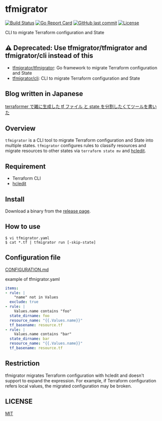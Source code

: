 # tfmigrator

[![Build Status](https://github.com/suzuki-shunsuke/tfmigrator/workflows/test/badge.svg)](https://github.com/suzuki-shunsuke/tfmigrator/actions)
[![Go Report Card](https://goreportcard.com/badge/github.com/suzuki-shunsuke/tfmigrator)](https://goreportcard.com/report/github.com/suzuki-shunsuke/tfmigrator)
[![GitHub last commit](https://img.shields.io/github/last-commit/suzuki-shunsuke/tfmigrator.svg)](https://github.com/suzuki-shunsuke/tfmigrator)
[![License](http://img.shields.io/badge/license-mit-blue.svg?style=flat-square)](https://raw.githubusercontent.com/suzuki-shunsuke/tfmigrator/main/LICENSE)

CLI to migrate Terraform configuration and State

## :warning: Deprecated: Use tfmigrator/tfmigrator and tfmigrator/cli instead of this

* [tfmigrator/tfmigrator](https://github.com/tfmigrator/tfmigrator): Go framework to migrate Terraform configuration and State
* [tfmigrator/cli](https://github.com/tfmigrator/cli): CLI to migrate Terraform configuration and State

## Blog written in Japanese

[terraformer で雑に生成した tf ファイル と state を分割したくてツールを書いた](https://techblog.szksh.cloud/tfmigrator/)

## Overview

`tfmigrator` is a CLI tool to migrate Terraform configuration and State into multiple states.
`tfmigrator` configures rules to classify resources and migrate resources to other states via `terraform state mv` and [hcledit](https://github.com/minamijoyo/hcledit).

## Requirement

* Terraform CLI
* [hcledit](https://github.com/minamijoyo/hcledit)

## Install

Download a binary from the [release page](https://github.com/suzuki-shunsuke/tfmigrator/releases).

## How to use

```
$ vi tfmigrator.yaml
$ cat *.tf | tfmigrator run [-skip-state]
```

## Configuration file

[CONFIGURATION.md](docs/CONFIGURATION.md)

example of tfmigrator.yaml

```yaml
items:
- rule: |
    "name" not in Values
  exclude: true
- rule: |
    Values.name contains "foo"
  state_dirname: foo
  resource_name: "{{.Values.name}}"
  tf_basename: resource.tf
- rule: |
    Values.name contains "bar"
  state_dirname: bar
  resource_name: "{{.Values.name}}"
  tf_basename: resource.tf
```

## Restriction

tfmigrator migrates Terraform configuration with hcledit and doesn't support to expand the expression.
For example, if Terraform configuration refers local values, the migrated configuration may be broken.

## LICENSE

[MIT](LICENSE)
